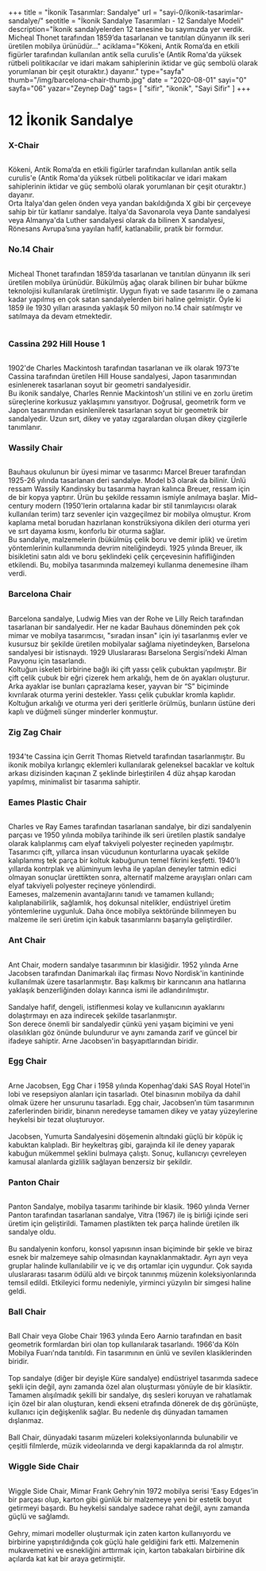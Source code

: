 +++
title = "İkonik Tasarımlar: Sandalye"
url = "sayi-0/ikonik-tasarimlar-sandalye/"
seotitle = "İkonik Sandalye Tasarımları - 12 Sandalye Modeli"
description="İkonik sandalyelerden 12 tanesine bu sayımızda yer verdik. Micheal Thonet tarafından 1859’da tasarlanan ve tanıtılan dünyanın ilk seri üretilen mobilya ürünüdür..."
aciklama="Kökeni, Antik Roma’da en etkili figürler tarafından kullanılan antik sella curulis'e (Antik Roma'da yüksek rütbeli politikacılar ve idari makam sahiplerinin iktidar ve güç sembolü olarak yorumlanan bir çeşit oturaktır.) dayanır."
type="sayfa"
thumb="/img/barcelona-chair-thumb.jpg"
date = "2020-08-01"
sayi="0"
sayfa="06"
yazar="Zeynep Dağ"
tags= [
    "sifir", "ikonik", "Sayi Sifir"
]
+++
<a href="/sayi-0/markut-etiketle/" id="next"></a>
<div class="container">
<h1>12 İkonik Sandalye</h1>
<div class="row">
    <div class="col-md-6">
        <h3>X-Chair</h3>
        <img class="img-fluid" src="/img/x-chair.jpg" alt=""><br>
       <p> Kökeni, Antik Roma’da en etkili figürler tarafından kullanılan antik sella curulis'e (Antik Roma'da yüksek rütbeli politikacılar ve idari makam sahiplerinin iktidar ve güç sembolü olarak yorumlanan bir çeşit oturaktır.) dayanır.
       <br> Orta İtalya'dan gelen önden veya yandan bakıldığında X gibi bir çerçeveye sahip bir tür katlanır sandalye.  İtalya'da Savonarola veya Dante sandalyesi veya Almanya'da Luther sandalyesi olarak da bilinen X sandalyesi, Rönesans Avrupa’sına yayılan hafif, katlanabilir, pratik bir formdur. </p>
    </div>
    <div class="col-md-6">
        <h3>No.14 Chair</h3>
        <img class="img-fluid" src="/img/thonet-no-14-chair.jpg" alt="">
       <p>Micheal Thonet tarafından 1859’da tasarlanan ve tanıtılan dünyanın ilk seri üretilen mobilya ürünüdür. Bükülmüş ağaç olarak bilinen bir buhar bükme teknolojisi kullanılarak üretilmiştir. Uygun fiyatı ve sade tasarımı ile o zamana kadar yapılmış en çok satan sandalyelerden biri haline gelmiştir. Öyle ki 1859 ile 1930 yılları arasında yaklaşık 50 milyon no.14 chair satılmıştır ve satılmaya da devam etmektedir.</p>
       <img class="img-fluid" src="/img/cabaret-chair-thonet.jpg" alt="">
    </div>
    <div class="col-md-6">
        <h3>Cassina 292 Hill House 1</h3>
        <img class="img-fluid" src="/img/292-Hill-House.jpg" alt="">
       <p>
        1902'de Charles Mackintosh tarafından tasarlanan ve ilk olarak 1973'te Cassina tarafından üretilen Hill House sandalyesi, Japon tasarımından esinlenerek tasarlanan soyut bir geometri sandalyesidir.
      <br>  Bu ikonik sandalye, Charles Rennie Mackintosh'un stilini ve en zorlu üretim süreçlerine korkusuz yaklaşımını yansıtıyor.  Doğrusal, geometrik form ve Japon tasarımından esinlenilerek tasarlanan soyut bir geometrik bir sandalyedir. Uzun sırt, dikey ve yatay ızgaralardan oluşan dikey çizgilerle tanımlanır.        
       </p>
    </div>
    <div class="col-md-6">
        <h3>Wassily Chair</h3>
        <img class="img-fluid" src="/img/wassily-chair-breuer.jpg" alt="">
       <p>
        Bauhaus okulunun bir üyesi mimar ve tasarımcı Marcel Breuer tarafından 1925-26 yılında tasarlanan deri sandalye. Model b3 olarak da bilinir. Ünlü ressam Wassily Kandinsky bu tasarıma hayran kalınca Breuer, ressam için de bir kopya yaptırır. Ürün bu şekilde ressamın ismiyle anılmaya başlar. Mid–century modern (1950'lerin ortalarına kadar bir stil tanımlayıcısı olarak kullanılan terim) tarz sevenler için vazgeçilmez bir mobilya olmuştur. Krom kaplama metal borudan hazırlanan konstrüksiyona dikilen deri oturma yeri ve sırt dayama kısmı, konforlu bir oturma sağlar.
       <br> Bu sandalye, malzemelerin (bükülmüş çelik boru ve demir iplik) ve üretim yöntemlerinin kullanımında devrim niteliğindeydi.  1925 yılında Breuer, ilk bisikletini satın aldı ve boru şeklindeki çelik çerçevesinin hafifliğinden etkilendi.  Bu, mobilya tasarımında malzemeyi kullanma denemesine ilham verdi.
     </p>
    </div>
    <div class="col-md-6">
        <h3>Barcelona Chair</h3>
        <img class="img-fluid" src="/img/barcelona-chair.jpg" alt="">
       <p>
        Barcelona sandalye, Ludwig Mies van der Rohe ve Lilly Reich tarafından tasarlanan bir sandalyedir. Her ne kadar Bauhaus döneminden pek çok mimar ve mobilya tasarımcısı, "sıradan insan" için iyi tasarlanmış evler ve kusursuz bir şekilde üretilen mobilyalar sağlama niyetindeyken, Barselona sandalyesi bir istisnaydı. 1929 Uluslararası Barselona Sergisi’ndeki Alman Pavyonu için tasarlandı.
     <br>   Koltuğun iskeleti birbirine bağlı iki çift yassı çelik çubuktan yapılmıştır. Bir çift çelik çubuk bir eğri çizerek hem arkalığı, hem de ön ayakları oluşturur. Arka ayaklar ise bunları çaprazlama keser, yayvan bir “S” biçiminde kıvrılarak oturma yerini destekler. Yassı çelik çubuklar kromla kaplıdır. Koltuğun arkalığı ve oturma yeri deri şeritlerle örülmüş, bunların üstüne deri kaplı ve düğmeli sünger minderler konmuştur.
    </p>
    </div>
    <div class="col-md-6">
        <h3>Zig Zag Chair</h3>
        <img class="img-fluid" src="/img/chair-zigzag.jpg" alt="">
       <p>
        1934'te Cassina için Gerrit Thomas Rietveld tarafından tasarlanmıştır. Bu ikonik mobilya kırlangıç eklemleri kullanılarak geleneksel bacaklar ve koltuk arkası dizisinden kaçınan Z şeklinde birleştirilen 4 düz ahşap karodan yapılmış, minimalist bir tasarıma sahiptir.
    </p>
    </div>
    <div class="col-md-6">
        <h3>Eames Plastic Chair</h3>
        <img class="img-fluid" src="/img/Charles-and-Ray-Eames-plastic-chair.jpg" alt="">
       <p>
        Charles ve Ray Eames tarafından tasarlanan sandalye, bir dizi sandalyenin parçası ve 1950 yılında mobilya tarihinde ilk seri üretilen plastik sandalye olarak kalıplanmış cam elyaf takviyeli polyester reçineden yapılmıştır. 
    <br>    Tasarımcı çift, yıllarca insan vücudunun konturlarına uyacak şekilde kalıplanmış tek parça bir koltuk kabuğunun temel fikrini keşfetti. 1940'lı yıllarda kontrplak ve alüminyum levha ile yapılan deneyler tatmin edici olmayan sonuçlar ürettikten sonra, alternatif malzeme arayışları onları cam elyaf takviyeli polyester reçineye yönlendirdi.
    <br>    Eameses, malzemenin avantajlarını tanıdı ve tamamen kullandı; kalıplanabilirlik, sağlamlık, hoş dokunsal nitelikler, endüstriyel üretim yöntemlerine uygunluk.  Daha önce mobilya sektöründe bilinmeyen bu malzeme ile seri üretim için kabuk tasarımlarını başarıyla geliştirdiler.          
    </p>
    </div>
    <div class="col-md-6">
        <h3>Ant Chair</h3>
        <img class="img-fluid" src="/img/fritz-hansen-ant-sedia.jpg" alt="">
       <p>
        Ant Chair, modern sandalye tasarımının bir klasiğidir. 1952 yılında Arne Jacobsen tarafından Danimarkalı ilaç firması Novo Nordisk'in kantininde kullanılmak üzere tasarlanmıştır. Başı kalkmış bir karıncanın ana hatlarına yaklaşık benzerliğinden dolayı karınca ismi ile adlandırılmıştır.
    <br><br>    Sandalye hafif, dengeli, istiflenmesi kolay ve kullanıcının ayaklarını dolaştırmayı en aza indirecek şekilde tasarlanmıştır.  
     <br>   Son derece önemli bir sandalyedir çünkü yeni yaşam biçimini ve yeni olasılıkları göz önünde bulundurur ve aynı zamanda zarif ve güncel bir ifadeye sahiptir. Arne Jacobsen'in başyapıtlarından biridir.
        </p>
    </div>
    <div class="col-md-6">
        <h3>Egg Chair</h3>
        <img class="img-fluid" src="/img/arne-jacobsen-egg-chair.jpg" alt="">
       <p>
       Arne Jacobsen, Egg Char i 1958 yılında Kopenhag'daki SAS Royal Hotel'in lobi ve resepsiyon alanları için tasarladı. Otel binasının mobilya da dahil olmak üzere her unsurunu tasarladı. Egg chair, Jacobsen’ın tüm tasarımının zaferlerinden biridir, binanın neredeyse tamamen dikey ve yatay yüzeylerine heykelsi bir tezat oluşturuyor. 
     <br><br>   Jacobsen, Yumurta Sandalyesini döşemenin altındaki güçlü bir köpük iç kabuktan kalıpladı. Bir heykeltıraş gibi, garajında kil ile deney yaparak kabuğun mükemmel şeklini bulmaya çalıştı. Sonuç, kullanıcıyı çevreleyen kamusal alanlarda gizlilik sağlayan benzersiz bir şekildir.
        </p>
    </div>
    <div class="col-md-6">
        <h3>Panton Chair</h3>
        <img class="img-fluid" src="/img/panton-chair.jpg" alt="">
       <p>
        Panton Sandalye, mobilya tasarımı tarihinde bir klasik. 1960 yılında Verner Panton tarafından tasarlanan sandalye, Vitra (1967) ile iş birliği içinde seri üretim için geliştirildi. Tamamen plastikten tek parça halinde üretilen ilk sandalye oldu.
     <br><br>   Bu sandalyenin konforu, konsol yapısının insan biçiminde bir şekle ve biraz esnek bir malzemeye sahip olmasından kaynaklanmaktadır. Ayrı ayrı veya gruplar halinde kullanılabilir ve iç ve dış ortamlar için uygundur. Çok sayıda uluslararası tasarım ödülü aldı ve birçok tanınmış müzenin koleksiyonlarında temsil edildi.  Etkileyici formu nedeniyle, yirminci yüzyılın bir simgesi haline geldi.        
    </p>
    </div>
    <div class="col-md-6">
        <h3>Ball Chair</h3>
        <img class="img-fluid" src="/img/vintage-egg-chair.jpg" alt="">
       <p>
        Ball Chair veya Globe Chair 1963 yılında Eero Aarnio tarafından en basit geometrik formlardan biri olan top kullanılarak tasarlandı. 1966'da Köln Mobilya Fuarı'nda tanıtıldı. Fin tasarımının en ünlü ve sevilen klasiklerinden biridir. 
     <br><br>   Top sandalye (diğer bir deyişle Küre sandalye) endüstriyel tasarımda sadece şekli için değil, aynı zamanda özel alan oluşturması yönüyle de bir klasiktir. Tamamen alışılmadık şekilli bir sandalye, dış sesleri koruyan ve rahatlamak için özel bir alan oluşturan, kendi ekseni etrafında dönerek de dış görünüşte, kullanıcı için değişkenlik sağlar. Bu nedenle dış dünyadan tamamen dışlanmaz.
      <br><br>  Ball Chair, dünyadaki tasarım müzeleri koleksiyonlarında bulunabilir ve çeşitli filmlerde, müzik videolarında ve dergi kapaklarında da rol almıştır.            
    </p>
    </div>
    <div class="col-md-6">
        <h3>Wiggle Side Chair</h3>
        <img class="img-fluid" src="/img/gehry-wiggle-chair.jpg" alt="">
       <p>
        Wiggle Side Chair, Mimar Frank Gehry’nin 1972 mobilya serisi ‘Easy Edges’in bir parçası olup, karton gibi günlük bir malzemeye yeni bir estetik boyut getirmeyi başardı. Bu heykelsi sandalye sadece rahat değil, aynı zamanda güçlü ve sağlamdı.
      <br><br>  Gehry, mimari modeller oluşturmak için zaten karton kullanıyordu ve birbirine yapıştırıldığında çok güçlü hale geldiğini fark etti. Malzemenin mukavemetini ve esnekliğini arttırmak için, karton tabakaları birbirine dik açılarda kat kat bir araya getirmiştir.        
    </p>
    </div>
</div>
</div>
